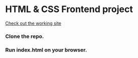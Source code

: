 # HTML & CSS Frontend project

[Check out the working site](https://maytas-git.github.io/htmlCSS-frontend/)

### Clone the repo.

### Run index.html on your browser.
